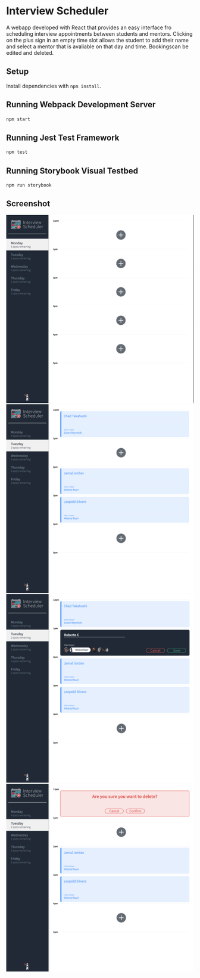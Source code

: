 # Interview Scheduler

A webapp developed with React that provides an easy interface fro scheduling interview appointments between students and mentors.
Clicking on the plus sign in an empty time slot allows the student to add their name and select a mentor that is avaliable on that day and time. Bookingscan be edited and deleted.

## Setup

Install dependencies with `npm install`.

## Running Webpack Development Server

```sh
npm start
```

## Running Jest Test Framework

```sh
npm test
```

## Running Storybook Visual Testbed

```sh
npm run storybook
```
## Screenshot
!["Day with 0 appointments"](https://github.com/robertocervantesbetancourt/scheduler/blob/master/docs/screen%201.png?raw=true)
!["Day with 2 spots remaining"](https://github.com/robertocervantesbetancourt/scheduler/blob/master/docs/screen%202.png?raw=true)
!["Booking an appointment"](https://github.com/robertocervantesbetancourt/scheduler/blob/master/docs/screen%204.png?raw=true)
!["Deleting an appointment"](https://github.com/robertocervantesbetancourt/scheduler/blob/master/docs/screen%203.png?raw=true)
